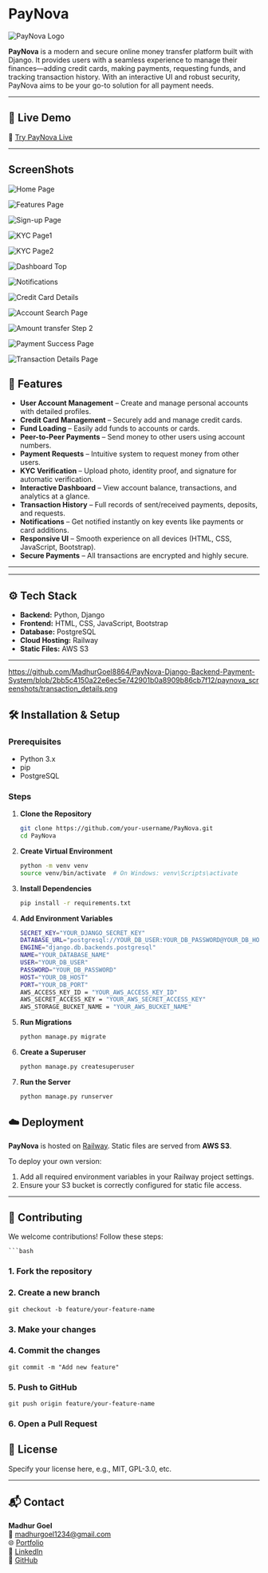 # PayNova

![PayNova Logo](https://github.com/MadhurGoel8864/PayNova-Django-Backend-Payment-System/blob/f81a85ef26a2e4ec3419e4ed3ae548cbaaf0f3e1/paynova_screenshots/logo.png)

**PayNova** is a modern and secure online money transfer platform built with Django. It provides users with a seamless experience to manage their finances—adding credit cards, making payments, requesting funds, and tracking transaction history. With an interactive UI and robust security, PayNova aims to be your go-to solution for all payment needs.

---

## 🚀 Live Demo

🔗 [Try PayNova Live](https://web-production-b4eb5.up.railway.app/)

---

## ScreenShots
![Home Page](https://github.com/MadhurGoel8864/PayNova-Django-Backend-Payment-System/blob/f81a85ef26a2e4ec3419e4ed3ae548cbaaf0f3e1/paynova_screenshots/main_home_page.png
)

![Features Page](https://github.com/MadhurGoel8864/PayNova-Django-Backend-Payment-System/blob/2bb5c4150a22e6ec5e742901b0a8909b86cb7f12/paynova_screenshots/features.png)

![Sign-up Page](https://github.com/MadhurGoel8864/PayNova-Django-Backend-Payment-System/blob/2bb5c4150a22e6ec5e742901b0a8909b86cb7f12/paynova_screenshots/sign_up.png)

![KYC Page1](https://github.com/MadhurGoel8864/PayNova-Django-Backend-Payment-System/blob/2bb5c4150a22e6ec5e742901b0a8909b86cb7f12/paynova_screenshots/accounts_page.png)

![KYC Page2](https://github.com/MadhurGoel8864/PayNova-Django-Backend-Payment-System/blob/2bb5c4150a22e6ec5e742901b0a8909b86cb7f12/paynova_screenshots/kyc_2.png)

![Dashboard Top](https://github.com/MadhurGoel8864/PayNova-Django-Backend-Payment-System/blob/2bb5c4150a22e6ec5e742901b0a8909b86cb7f12/paynova_screenshots/dahboard_top.png)

![Notifications](https://github.com/MadhurGoel8864/PayNova-Django-Backend-Payment-System/blob/2bb5c4150a22e6ec5e742901b0a8909b86cb7f12/paynova_screenshots/notifications.png)

![Credit Card Details](https://github.com/MadhurGoel8864/PayNova-Django-Backend-Payment-System/blob/2bb5c4150a22e6ec5e742901b0a8909b86cb7f12/paynova_screenshots/credit_card_details.png)

![Account Search Page](https://github.com/MadhurGoel8864/PayNova-Django-Backend-Payment-System/blob/2bb5c4150a22e6ec5e742901b0a8909b86cb7f12/paynova_screenshots/account_search.png)

![Amount transfer Step 2](https://github.com/MadhurGoel8864/PayNova-Django-Backend-Payment-System/blob/2bb5c4150a22e6ec5e742901b0a8909b86cb7f12/paynova_screenshots/amount_transfer_setp_2.png)

![Payment Success Page](https://github.com/MadhurGoel8864/PayNova-Django-Backend-Payment-System/blob/2bb5c4150a22e6ec5e742901b0a8909b86cb7f12/paynova_screenshots/payment_success.png)

![Transaction Details Page](https://github.com/MadhurGoel8864/PayNova-Django-Backend-Payment-System/blob/2bb5c4150a22e6ec5e742901b0a8909b86cb7f12/paynova_screenshots/transaction_details.png)



## 🌟 Features

- **User Account Management** – Create and manage personal accounts with detailed profiles.
- **Credit Card Management** – Securely add and manage credit cards.
- **Fund Loading** – Easily add funds to accounts or cards.
- **Peer-to-Peer Payments** – Send money to other users using account numbers.
- **Payment Requests** – Intuitive system to request money from other users.
- **KYC Verification** – Upload photo, identity proof, and signature for automatic verification.
- **Interactive Dashboard** – View account balance, transactions, and analytics at a glance.
- **Transaction History** – Full records of sent/received payments, deposits, and requests.
- **Notifications** – Get notified instantly on key events like payments or card additions.
- **Responsive UI** – Smooth experience on all devices (HTML, CSS, JavaScript, Bootstrap).
- **Secure Payments** – All transactions are encrypted and highly secure.

---

---

## ⚙️ Tech Stack

- **Backend:** Python, Django  
- **Frontend:** HTML, CSS, JavaScript, Bootstrap  
- **Database:** PostgreSQL  
- **Cloud Hosting:** Railway  
- **Static Files:** AWS S3  

---
https://github.com/MadhurGoel8864/PayNova-Django-Backend-Payment-System/blob/2bb5c4150a22e6ec5e742901b0a8909b86cb7f12/paynova_screenshots/transaction_details.png
## 🛠️ Installation & Setup

### Prerequisites

- Python 3.x
- pip
- PostgreSQL

### Steps

1. **Clone the Repository**
   ```bash
   git clone https://github.com/your-username/PayNova.git
   cd PayNova

2. **Create Virtual Environment**
    ```bash 
    python -m venv venv
    source venv/bin/activate  # On Windows: venv\Scripts\activate


3. **Install Dependencies**
    ```bash 
    pip install -r requirements.txt

4. **Add Environment Variables**
    ```bash 
    SECRET_KEY="YOUR_DJANGO_SECRET_KEY"
    DATABASE_URL="postgresql://YOUR_DB_USER:YOUR_DB_PASSWORD@YOUR_DB_HOST:YOUR_DB_PORT/YOUR_DB_NAME"
    ENGINE="django.db.backends.postgresql"
    NAME="YOUR_DATABASE_NAME"
    USER="YOUR_DB_USER"
    PASSWORD="YOUR_DB_PASSWORD"
    HOST="YOUR_DB_HOST"
    PORT="YOUR_DB_PORT"
    AWS_ACCESS_KEY_ID = "YOUR_AWS_ACCESS_KEY_ID"
    AWS_SECRET_ACCESS_KEY = "YOUR_AWS_SECRET_ACCESS_KEY"
    AWS_STORAGE_BUCKET_NAME = "YOUR_AWS_BUCKET_NAME"

5. **Run Migrations**
    ```bash 
    python manage.py migrate

6. **Create a Superuser**
    ```bash
    python manage.py createsuperuser

7. **Run the Server**
    ```bash
    python manage.py runserver

## ☁️ Deployment

**PayNova** is hosted on [Railway](https://railway.app/). Static files are served from **AWS S3**.

To deploy your own version:

1. Add all required environment variables in your Railway project settings.
2. Ensure your S3 bucket is correctly configured for static file access.

---

## 🤝 Contributing

We welcome contributions! Follow these steps:

    ```bash
### 1. Fork the repository
### 2. Create a new branch
    git checkout -b feature/your-feature-name

### 3. Make your changes

### 4. Commit the changes
    git commit -m "Add new feature"

### 5. Push to GitHub
    git push origin feature/your-feature-name

### 6. Open a Pull Request

## 📄 License
Specify your license here, e.g., MIT, GPL-3.0, etc.

---

## 📬 Contact

**Madhur Goel**  
📧 [madhurgoel1234@gmail.com](mailto:madhurgoel1234@gmail.com)  
🌐 [Portfolio](https://portfolio-madhur-bay.vercel.app)  
🔗 [LinkedIn](https://www.linkedin.com/in/madhur-goel-mg)  
🐙 [GitHub](https://github.com/MadhurGoel8864)
